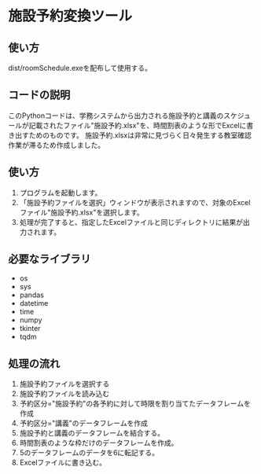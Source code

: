 # 施設予約変換ツール

## 使い方
dist/roomSchedule.exeを配布して使用する。
## コードの説明
このPythonコードは、学務システムから出力される施設予約と講義のスケジュールが記載されたファイル"施設予約.xlsx"を、時間割表のような形でExcelに書き出すためのものです。
施設予約.xlsxは非常に見づらく日々発生する教室確認作業が滞るため作成しました。

## 使い方
1. プログラムを起動します。
2. 「施設予約ファイルを選択」ウィンドウが表示されますので、対象のExcelファイル"施設予約.xlsx"を選択します。
3. 処理が完了すると、指定したExcelファイルと同じディレクトリに結果が出力されます。

## 必要なライブラリ
- os
- sys
- pandas
- datetime
- time
- numpy
- tkinter
- tqdm

## 処理の流れ
1. 施設予約ファイルを選択する
2. 施設予約ファイルを読み込む
3. 予約区分="施設予約"の各予約に対して時限を割り当てたデータフレームを作成
4. 予約区分="講義"のデータフレームを作成
5. 施設予約と講義のデータフレームを結合する。
6. 時間割表のような枠だけのデータフレームを作成。
7. 5のデータフレームのデータを6に転記する。
9. Excelファイルに書き込む。
